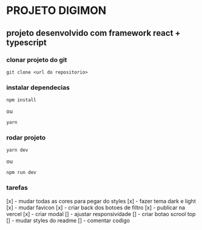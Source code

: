 # PROJETO DIGIMON

## projeto desenvolvido com framework react + typescript

### clonar projeto do git

```
git clone <url do repositorio>
```

### instalar dependecias

```
npm install
```

ou

```
yarn
```

### rodar projeto

```
yarn dev
```

ou

```
npm run dev
```

### tarefas

[x] - mudar todas as cores para pegar do styles
[x] - fazer tema dark e light
[x] - mudar favicon
[x] - criar back dos botoes de filtro
[x] - publicar na vercel
[x] - criar modal
[] - ajustar responsividade
[] - criar botao scrool top
[] - mudar styles do readme
[] - comentar codigo
